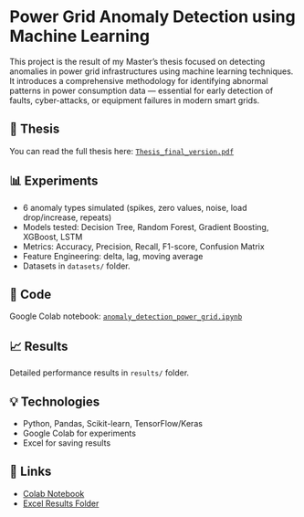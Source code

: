# Power Grid Anomaly Detection using Machine Learning
This project is the result of my Master’s thesis focused on detecting anomalies in power grid infrastructures using machine learning techniques. It introduces a comprehensive methodology for identifying abnormal patterns in power consumption data — essential for early detection of faults, cyber-attacks, or equipment failures in modern smart grids.

## 📄 Thesis
You can read the full thesis here: [`Thesis_final_version.pdf`](./Thesis_final_version.pdf)

## 📊 Experiments
- 6 anomaly types simulated (spikes, zero values, noise, load drop/increase, repeats)
- Models tested: Decision Tree, Random Forest, Gradient Boosting, XGBoost, LSTM
- Metrics: Accuracy, Precision, Recall, F1-score, Confusion Matrix
- Feature Engineering: delta, lag, moving average
- Datasets in `datasets/` folder.

## 🧠 Code
Google Colab notebook: [`anomaly_detection_power_grid.ipynb`](./anomaly_detection_power_grid.ipynb)

## 📈 Results
Detailed performance results in `results/` folder.

## 💡 Technologies
- Python, Pandas, Scikit-learn, TensorFlow/Keras
- Google Colab for experiments
- Excel for saving results

## 🔗 Links
- [Colab Notebook](https://colab.research.google.com/drive/1cGj50LsdC9pVx1ScBQ_mjZLill64xqLw?usp=sharing#scrollTo=EO6YIXubn6N9)
- [Excel Results Folder](https://drive.google.com/drive/folders/1O0LYpzkIX_ROIvx2EINS7L2Kamivx1YR?usp=drive_link)
